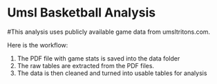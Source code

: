 # Umsl Basketball Analysis

#This analysis uses publicly available game data from umsltritons.com.

Here is the workflow:

1. The PDF file with game stats is saved into the data folder
2. The raw tables are extracted from the PDF files.
3. The data is then cleaned and turned into usable tables for analysis